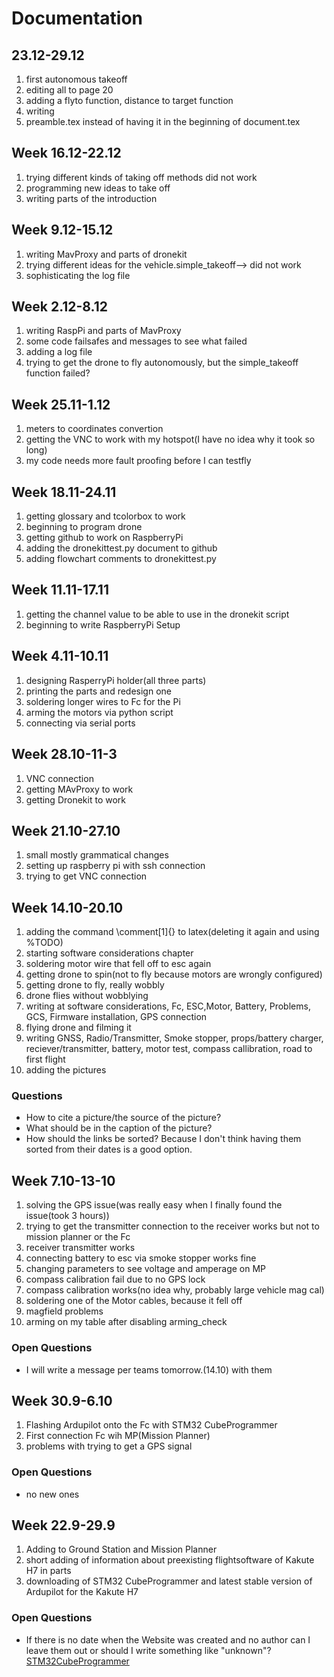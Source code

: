 # Documentation
## 23.12-29.12
1. first autonomous takeoff
2. editing all to page 20
3. adding a flyto function, distance to target function
2. writing
3. preamble.tex instead of having it in the beginning of document.tex
## Week 16.12-22.12
1. trying different kinds of taking off methods did not work
2. programming new ideas to take off
3. writing parts of the introduction
## Week 9.12-15.12
1. writing MavProxy and parts of dronekit
2. trying different ideas for the vehicle.simple_takeoff--> did not work
3. sophisticating the log file
## Week 2.12-8.12
1. writing RaspPi and parts of MavProxy
2. some code failsafes and messages to see what failed
3. adding a log file
4. trying to get the drone to fly autonomously, but the simple_takeoff function failed?
## Week 25.11-1.12
1. meters to coordinates convertion
2. getting the VNC to work with my hotspot(I have no idea why it took so long)
3. my code needs more fault proofing before I can testfly
## Week 18.11-24.11
1. getting glossary and tcolorbox to work
2. beginning to program drone
3. getting github to work on RaspberryPi
4. adding the dronekittest.py document to github
5. adding flowchart comments to dronekittest.py

## Week 11.11-17.11
1. getting the channel value to be able to use in the dronekit script
2. beginning to write RaspberryPi Setup
## Week 4.11-10.11
1. designing RasperryPi holder(all three parts)
2. printing the parts and redesign one
3. soldering longer wires to Fc for the Pi
4. arming the motors via python script
5. connecting via serial ports


## Week 28.10-11-3
1. VNC connection
2. getting MAvProxy to work
3. getting Dronekit to work



## Week 21.10-27.10
1. small mostly grammatical changes
2. setting up raspberry pi with ssh connection
3. trying to get VNC connection
## Week 14.10-20.10
1. adding the command \comment[1]{} to latex(deleting it again and using %TODO)
2. starting software considerations chapter
3. soldering motor wire that fell off to esc again
4. getting drone to spin(not to fly because motors are wrongly configured)
5. getting drone to fly, really wobbly
6. drone flies without wobblying
7. writing at software considerations, Fc, ESC,Motor, Battery, Problems, GCS, Firmware installation, GPS connection
8. flying drone and filming it
9. writing GNSS, Radio/Transmitter, Smoke stopper, props/battery charger, reciever/transmitter, battery, motor test, compass callibration, road to first flight
10. adding the pictures

### Questions
- How to cite a picture/the source of the picture?
- What should be in the caption of the picture?
- How should the links be sorted? Because I don't think having them sorted from their dates is a good option.
## Week 7.10-13-10
1. solving the GPS issue(was really easy when I finally found the issue(took 3 hours))
2. trying to get the transmitter connection to the receiver works but not to mission planner or the Fc
3. receiver transmitter works
4. connecting battery to esc via smoke stopper works fine
5. changing parameters to see voltage and amperage on MP
6. compass calibration fail due to no GPS lock
7. compass calibration works(no idea why, probably large vehicle mag cal)
8. soldering one of the Motor cables, because it fell off
9. magfield problems
10. arming on my table after disabling arming_check

### Open Questions
- I will write a message per teams tomorrow.(14.10) with them


## Week 30.9-6.10
1. Flashing Ardupilot onto the Fc with STM32 CubeProgrammer
2. First connection Fc wih MP(Mission Planner)
3. problems with trying to get a GPS signal


### Open Questions
- no new ones
## Week 22.9-29.9

1. Adding to Ground Station and Mission Planner
2. short adding of information about preexisting flightsoftware of Kakute H7 in parts
3. downloading of STM32 CubeProgrammer and latest stable version of Ardupilot for the Kakute H7
### Open Questions
-  If there is no date when the Website was created and no author can I leave them out or should I write something like "unknown"?
[STM32CubeProgrammer](www.st.com/en/development-tools/stm32cubeprog.html)